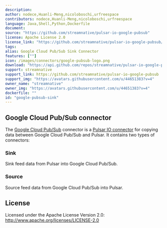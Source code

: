```yaml
---
description: 
author: nodece,Huanli-Meng,nicoloboschi,urfreespace
contributors: nodece,Huanli-Meng,nicoloboschi,urfreespace
language: Java,Shell,Python,Dockerfile
document:
source: "https://github.com/streamnative/pulsar-io-google-pubsub"
license: Apache License 2.0
license_link: "https://github.com/streamnative/pulsar-io-google-pubsub/blob/master/LICENSE"
tags: 
alias: Google Cloud Pub/Sub Sink Connector
features: [""]
icon: /images/connectors/google-pubsub-logo.png
download: "https://api.github.com/repos/streamnative/pulsar-io-google-pubsub/tarball/refs/tags/v2.9.2.18"
support: streamnative
support_link: https://github.com/streamnative/pulsar-io-google-pubsub
support_img: "https://avatars.githubusercontent.com/u/44651383?v=4"
owner_name: "streamnative"
owner_img: "https://avatars.githubusercontent.com/u/44651383?v=4"
dockerfile: ""
id: "google-pubsub-sink"
---
```


## Google Cloud Pub/Sub connector

The [Google Cloud Pub/Sub](https://cloud.google.com/pubsub) connector is a [Pulsar IO connector](http://pulsar.apache.org/docs/en/next/io-overview/) for copying data between Google Cloud Pub/Sub and Pulsar. It contains two types of connectors:

### Sink

Sink feed data from Pulsar into Google Cloud Pub/Sub.

### Source

Source feed data from Google Cloud Pub/Sub into Pulsar.

## License

Licensed under the Apache License Version 2.0: http://www.apache.org/licenses/LICENSE-2.0

